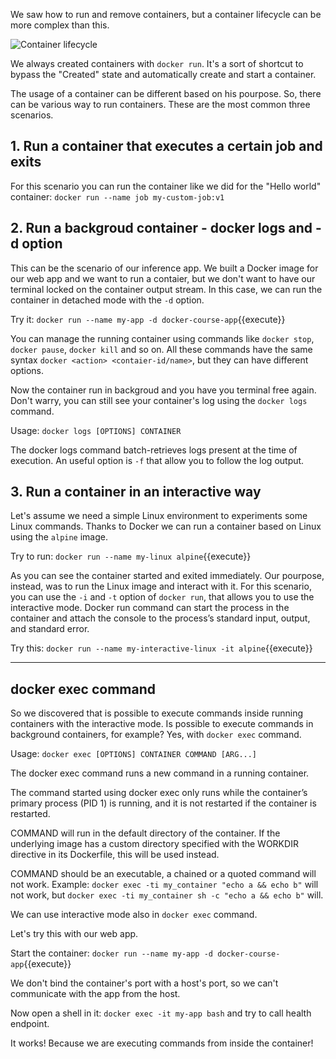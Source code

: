 We saw how to run and remove containers, but a container lifecycle can be more complex than this. 

![Container lifecycle](https://miro.medium.com/max/1129/1*vca4e-SjpzSL5H401p4LCg.png)

We always created containers with `docker run`. It's a sort of shortcut to bypass the "Created" state and automatically create and start a container. 

The usage of a container can be different based on his pourpose. So, there can be various way to run containers. These are the most common three scenarios.

## 1. Run a container that executes a certain job and exits
  
For this scenario you can run the container like we did for the "Hello world" container: `docker run --name job my-custom-job:v1` 

## 2. Run a backgroud container - docker logs and -d option 
  
This can be the scenario of our inference app. We built a Docker image for our web app and we want to run a contaier, but we don't want to have our terminal locked on the container output stream. In this case, we can run the container in detached mode with the `-d` option.

Try it: `docker run --name my-app -d docker-course-app`{{execute}}

You can manage the running container using commands like `docker stop`, `docker pause`, `docker kill` and so on.  All these commands have the same syntax `docker <action> <contaier-id/name>`, but they can have different options.

Now the container run in backgroud and you have you terminal free again. Don't warry, you can still see your container's log using the `docker logs` command.

Usage: `docker logs [OPTIONS] CONTAINER`

The docker logs command batch-retrieves logs present at the time of execution. An useful option is `-f` that allow you to follow the log output.

## 3. Run a container in an interactive way

Let's assume we need a simple Linux environment to experiments some Linux commands. Thanks to Docker we can run a container based on Linux using the `alpine` image. 

Try to run: `docker run --name my-linux alpine`{{execute}}

As you can see the container started and exited immediately. Our pourpose, instead, was to run the Linux image and interact with it. For this scenario, you can use the `-i` and `-t` option of `docker run`, that allows you to use the interactive mode. Docker run command can start the process in the container and attach the console to the process’s standard input, output, and standard error.

Try this: `docker run --name my-interactive-linux -it alpine`{{execute}}

---

## docker exec command
So we discovered that is possible to execute commands inside running containers with the interactive mode. Is possible to execute commands in background containers, for example? Yes, with `docker exec` command.

Usage: `docker exec [OPTIONS] CONTAINER COMMAND [ARG...]`

The docker exec command runs a new command in a running container.

The command started using docker exec only runs while the container’s primary process (PID 1) is running, and it is not restarted if the container is restarted.

COMMAND will run in the default directory of the container. If the underlying image has a custom directory specified with the WORKDIR directive in its Dockerfile, this will be used instead.

COMMAND should be an executable, a chained or a quoted command will not work. Example: `docker exec -ti my_container "echo a && echo b"` will not work, but `docker exec -ti my_container sh -c "echo a && echo b"` will.

We can use interactive mode also in `docker exec` command.

Let's try this with our web app.

Start the container: `docker run --name my-app -d docker-course-app`{{execute}}

We don't bind the container's port with a host's port, so we can't communicate with the app from the host. 

Now open a shell in it: `docker exec -it my-app bash` and try to call health endpoint. 

It works! Because we are executing commands from inside the container!

